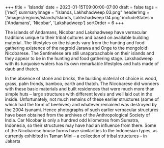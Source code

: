 +++
title = 'Islands'
date = 2023-01-15T09:00:00-07:00
draft = false
tags = ['red']
summaryImage = "Islands, Lakhshadweep 03.png"
headerImg = '/images/regions/islands/Islands, Lakhshadweep 04.png'
includeStates = ['Andamans', 'Nicobar', 'Lakshadweep']
sortOrder = 6
+++

The islands of Andamans, Nicobar and Lakshadweep have vernacular traditions unique to
their tribal cultures and based on available building material. The lifestyles on the islands
vary from the hunting and food gathering existence of the negroid Jarawa and Onge to the
mongoloid Nicobarese. The Sentinelese are still unapproachable on their islands and they
appear to be in the hunting and food gathering stage. Lakshadweep with its turquoise waters
has its own remarkable lifestyles and huts made of daub and thatch.

In the absence of stone and bricks, the building material of choice is wood, grass, palm
fronds, bamboo, earth and thatch. The Nicobarese did wonders with these basic materials
and built residences that were much more than simple huts – large structures with different
levels and well laid out in the inside. Unfortunately, not much remains of these earlier
structures (some of which had the form of beehives) and whatever remained was destroyed
by the 2004 tsunami. Hence photographs of such earlier vernacular structures have been
obtained from the archives of the Anthropological Society of India. Car Nicobar is only
a hundred odd kilometres from Sumatra, Indonesia, so their structures may have had an
influence from there. Some of the Nicobarese house forms have similarities to the Indonesian
types, as currently exhibited in Taman Mini – a collection of tribal structures – in Jakarta
